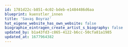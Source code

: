```yaml
---
id: 1781d22c-b851-4c02-bdeb-e1484486d6aa
blueprint: kuenstler_innen
title: 'Savaş Boyraz'
hat_eigene_website_has_own_website: false
biographie_eintragen_create_artist_s_biography: false
updated_by: b1a43fd3-c865-4122-b6cc-50cfa81a1985
updated_at: 1677964382
---
```

